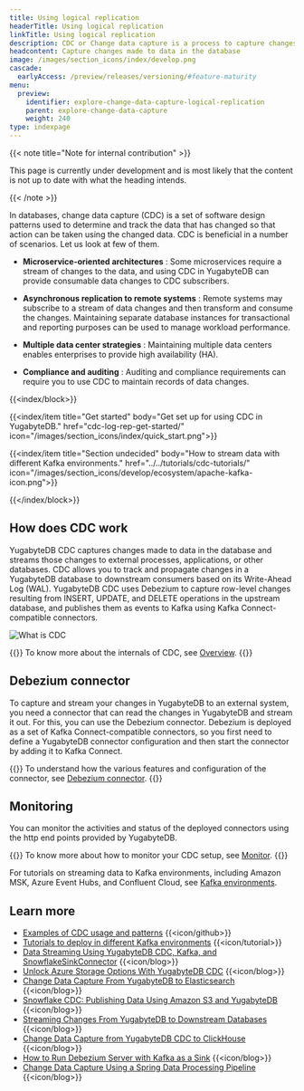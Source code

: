 ```yaml
---
title: Using logical replication
headerTitle: Using logical replication
linkTitle: Using logical replication
description: CDC or Change data capture is a process to capture changes made to data in the database.
headcontent: Capture changes made to data in the database
image: /images/section_icons/index/develop.png
cascade:
  earlyAccess: /preview/releases/versioning/#feature-maturity
menu:
  preview:
    identifier: explore-change-data-capture-logical-replication
    parent: explore-change-data-capture
    weight: 240
type: indexpage
---
```


{{< note title="Note for internal contribution" >}}

This page is currently under development and is most likely that the content is not up to date with what the heading intends.

{{< /note >}}

In databases, change data capture (CDC) is a set of software design patterns used to determine and track the data that has changed so that action can be taken using the changed data. CDC is beneficial in a number of scenarios. Let us look at few of them.

- **Microservice-oriented architectures** : Some microservices require a stream of changes to the data, and using CDC in YugabyteDB can provide consumable data changes to CDC subscribers.

- **Asynchronous replication to remote systems** : Remote systems may subscribe to a stream of data changes and then transform and consume the changes. Maintaining separate database instances for transactional and reporting purposes can be used to manage workload performance.

- **Multiple data center strategies** : Maintaining multiple data centers enables enterprises to provide high availability (HA).

- **Compliance and auditing** : Auditing and compliance requirements can require you to use CDC to maintain records of data changes.

{{<index/block>}}

  {{<index/item
    title="Get started"
    body="Get set up for using CDC in YugabyteDB."
    href="cdc-log-rep-get-started/"
    icon="/images/section_icons/index/quick_start.png">}}

  {{<index/item
    title="Section undecided"
    body="How to stream data with different Kafka environments."
    href="../../tutorials/cdc-tutorials/"
    icon="/images/section_icons/develop/ecosystem/apache-kafka-icon.png">}}

{{</index/block>}}

## How does CDC work

YugabyteDB CDC captures changes made to data in the database and streams those changes to external processes, applications, or other databases. CDC allows you to track and propagate changes in a YugabyteDB database to downstream consumers based on its Write-Ahead Log (WAL). YugabyteDB CDC uses Debezium to capture row-level changes resulting from INSERT, UPDATE, and DELETE operations in the upstream database, and publishes them as events to Kafka using Kafka Connect-compatible connectors.

![What is CDC](/images/explore/cdc-overview-what.png)

{{<lead link="./cdc-overview">}}
To know more about the internals of CDC, see [Overview](./cdc-overview).
{{</lead>}}

## Debezium connector

To capture and stream your changes in YugabyteDB to an external system, you need a connector that can read the changes in YugabyteDB and stream it out. For this, you can use the Debezium connector. Debezium is deployed as a set of Kafka Connect-compatible connectors, so you first need to define a YugabyteDB connector configuration and then start the connector by adding it to Kafka Connect.

{{<lead link="./debezium-connector-postgresql">}}
To understand how the various features and configuration of the connector, see [Debezium connector](./debezium-connector-postgresql).
{{</lead>}}

## Monitoring

You can monitor the activities and status of the deployed connectors using the http end points provided by YugabyteDB.

{{<lead link="./cdc-monitor">}}
To know more about how to monitor your CDC setup, see [Monitor](./cdc-monitor).
{{</lead>}}

For tutorials on streaming data to Kafka environments, including Amazon MSK, Azure Event Hubs, and Confluent Cloud, see [Kafka environments](/preview/tutorials/cdc-tutorials/).

## Learn more

- [Examples of CDC usage and patterns](https://github.com/yugabyte/cdc-examples/tree/main) {{<icon/github>}}
- [Tutorials to deploy in different Kafka environments](../../tutorials/cdc-tutorials/) {{<icon/tutorial>}}
- [Data Streaming Using YugabyteDB CDC, Kafka, and SnowflakeSinkConnector](https://www.yugabyte.com/blog/data-streaming-using-yugabytedb-cdc-kafka-and-snowflakesinkconnector/) {{<icon/blog>}}
- [Unlock Azure Storage Options With YugabyteDB CDC](https://www.yugabyte.com/blog/unlocking-azure-storage-options-with-yugabytedb-cdc/) {{<icon/blog>}}
- [Change Data Capture From YugabyteDB to Elasticsearch](https://www.yugabyte.com/blog/change-data-capture-cdc-yugabytedb-elasticsearch/) {{<icon/blog>}}
- [Snowflake CDC: Publishing Data Using Amazon S3 and YugabyteDB](https://www.yugabyte.com/blog/snowflake-cdc-publish-data-using-amazon-s3-yugabytedb/) {{<icon/blog>}}
- [Streaming Changes From YugabyteDB to Downstream Databases](https://www.yugabyte.com/blog/streaming-changes-yugabytedb-cdc-downstream-databases/) {{<icon/blog>}}
- [Change Data Capture from YugabyteDB CDC to ClickHouse](https://www.yugabyte.com/blog/change-data-capture-cdc-yugabytedb-clickhouse/) {{<icon/blog>}}
- [How to Run Debezium Server with Kafka as a Sink](https://www.yugabyte.com/blog/change-data-capture-cdc-run-debezium-server-kafka-sink/) {{<icon/blog>}}
- [Change Data Capture Using a Spring Data Processing Pipeline](https://www.yugabyte.com/blog/change-data-capture-cdc-spring-data-processing-pipeline/) {{<icon/blog>}}
